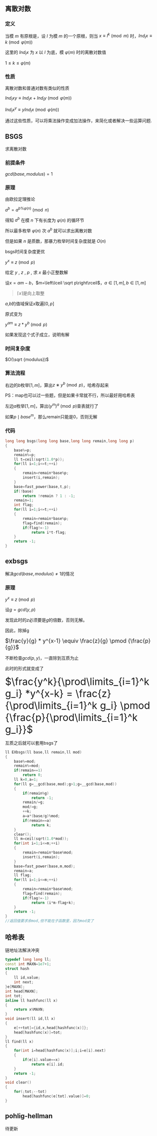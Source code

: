 ## 离散对数

### 定义

当模 $m$ 有原根是，设 $l$ 为模 $m$ 的一个原根，则当 $x\equiv l^k \pmod m$ 时，$Ind_lx\equiv k \pmod {φ(m)}$

这里的 $Ind_lx$ 为 $x$ 以 $l$ 为底，模 $φ(m)$ 时的离散对数值

$1 \le k \le φ(m)$

### 性质

离散对数和普通对数有类似的性质

$Ind_lxy\equiv Ind_lx+Ind_ly \pmod {φ(m)}$

$Ind_lx^y\equiv yInd_lx \pmod {φ(m)}$

通过这些性质，可以将乘法操作变成加法操作，来简化或者解决一些运算问题.

## BSGS

求离散对数

### 前提条件

$gcd(base,modulus)=1$

### 原理

由欧拉定理推论

$a^b=a^{b\%φ(n)} \pmod n$

得知 $a^b$ 在模 $n$ 下有长度为 $φ(n)$ 的循环节

所以最多枚举 $φ(n)$ 次 $a^b$ 就可以求出离散对数

但是如果 $n$ 是质数，那暴力枚举时间复杂度就是 $O(n)$

bsgs时间复杂度更优

$y^x \equiv z \pmod p$

给定 $y$ , $z$ , $p$ , 求 $x$ 最小正整数解

设$x=am-b$，$m=\left\lceil \sqrt p\right\rceil$，$a\in[1,m],b\in[1,m]$

>$\left\lceil x\right\rceil$是向上取整

$a$,$b$的值域保证$x$取遍$[0,p]$

原式变为

$y^{am} ≡ z*y^b  \pmod p$

如果发现这个式子成立，说明有解

### 时间复杂度

$O(\sqrt {modulus})$

### 算法流程

右边的$b$枚举$[1,m]$，算出$z∗y^b \pmod p$，哈希存起来

PS：map也可以过一些题，但是如果卡常就不行，所以最好用哈希表

左边$a$枚举$[1,m]$，算出$(y^m)^a \pmod p$查表就行了

如果$p\mid base^m$，那么remain只能是0，否则无解

### 代码
```c++
long long bsgs(long long base,long long remain,long long p)
{
	base%=p;
	remain%=p;
	ll t=ceil(sqrt(1.0*p));
	for(ll i=1;i<=t;++i)
    {
        remain=remain*base%p;
        insert(i,remain);
    }
	base=fast_power(base,t,p);
	if(!base)
        return !remain ? 1 : -1;
    remain=1;
    int flag;
	for(ll i=1;i<=t;++i)
    {
		remain=remain*base%p;
        flag=find(remain);
        if(flag!=-1)
            return i*t-flag;
	}
	return -1;
}
```

## exbsgs

解决$gcd(base,modulus)\ne 1$的情况

### 原理

$y^x \equiv z \pmod p$

设$g=gcd(y,p)$

发现此时的$z$必须要是$g$的倍数，否则无解。

因此，除掉g

<font size=4>$\frac{y}{g} * y^{x-1} \equiv \frac{z}{g} \pmod {\frac{p}{g}}$</font>

不断检查$gcd(p,y)$，一直除到互质为止

此时的形式就变成了

<font size=6>$\frac{y^k}{\prod\limits_{i=1}^k g_i} *y^{x-k} = \frac{z}{\prod\limits_{i=1}^k g_i} \pmod {\frac{p}{\prod\limits_{i=1}^k g_i}}$</font>

互质之后就可以套用bsgs了

```c++
ll EXbsgs(ll base,ll remain,ll mod)
{
    base%=mod;
    remain%=mod;
	if(remain==1)
        return 0;
	ll k=0,a=1;
	for(ll g=__gcd(base,mod);g>1;g=__gcd(base,mod))
	{
		if(remain%g)
            return -1;
		remain/=g;
        mod/=g;
        ++k;
        a=a*(base/g)%mod;
		if(remain==a)
            return k;
	}
    clear();
	ll m=ceil(sqrt(1.0*mod));
	for(int i=1;i<=m;++i)
    {
        remain=remain*base%mod;
        insert(i,remain);
    }
    base=fast_power(base,m,mod);
    remain=a;
    ll flag;
	for(ll i=1;i<=m;++i)
	{
        remain=remain*base%mod;
        flag=find(remain);
        if(flag!=-1)
            return (i*m-flag+k);
	}
	return -1;
}
//返回值要求余mod,但不能在子函数里，因为mod变了
```
## 哈希表
链地址法解决冲突
```c++
typedef long long ll;
const int MAXN=1e7+1;
struct hash
{
    ll id,value;
    int next;
}e[MAXN];
int head[MAXN];
int tot;
inline ll hashfunc(ll x) 
{
    return x%MAXN;
}
void insert(ll id,ll x)
{
    e[++tot]={id,x,head[hashfunc(x)]};
    head[hashfunc(x)]=tot;
}
ll find(ll x)
{
    for(int i=head[hashfunc(x)];i;i=e[i].next)
    {
        if(e[i].value==x)
            return e[i].id;
    }
    return -1;
}
void clear()
{
    for(;tot;--tot)
        head[hashfunc(e[tot].value)]=0;
}
```

## pohlig-hellman
待更新